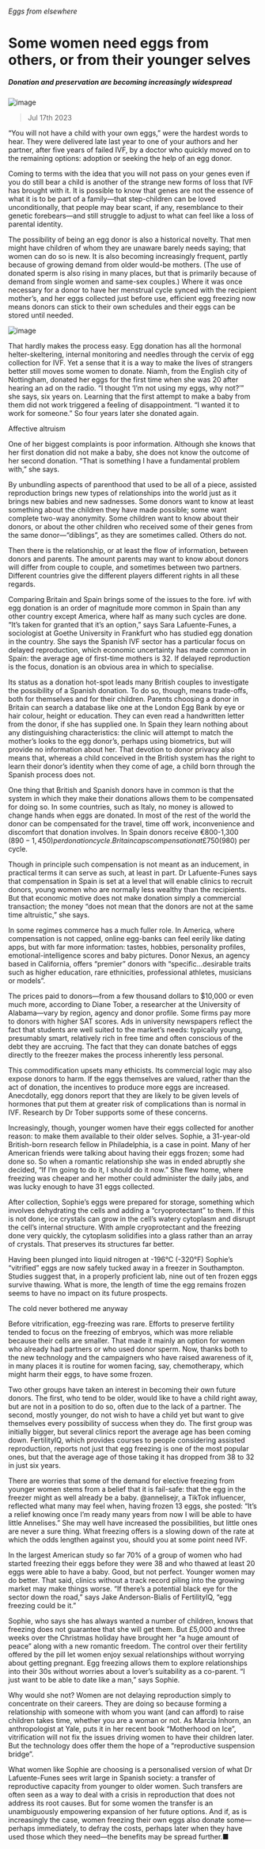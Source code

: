 ###### Eggs from elsewhere
# Some women need eggs from others, or from their younger selves 
##### Donation and preservation are becoming increasingly widespread 
![image](images/20230722_TQD005.jpg) 
> Jul 17th 2023 
“You will not have a child with your own eggs,” were the hardest words to hear. They were delivered late last year to one of your authors and her partner, after five years of failed IVF, by a doctor who quickly moved on to the remaining options: adoption or seeking the help of an egg donor. 
Coming to terms with the idea that you will not pass on your genes even if you do still bear a child is another of the strange new forms of loss that IVF has brought with it. It is possible to know that genes are not the essence of what it is to be part of a family—that step-children can be loved unconditionally, that people may bear scant, if any, resemblance to their genetic forebears—and still struggle to adjust to what can feel like a loss of parental identity.
The possibility of being an egg donor is also a historical novelty. That men might have children of whom they are unaware barely needs saying; that women can do so is new. It is also becoming increasingly frequent, partly because of growing demand from older would-be mothers. (The use of donated sperm is also rising in many places, but that is primarily because of demand from single women and same-sex couples.) Where it was once necessary for a donor to have her menstrual cycle synced with the recipient mother’s, and her eggs collected just before use, efficient egg freezing now means donors can stick to their own schedules and their eggs can be stored until needed. 
![image](images/20230722_TQC244.png) 

That hardly makes the process easy. Egg donation has all the hormonal helter-skeltering, internal monitoring and needles through the cervix of egg collection for IVF. Yet a sense that it is a way to make the lives of strangers better still moves some women to donate. Niamh, from the English city of Nottingham, donated her eggs for the first time when she was 20 after hearing an ad on the radio. “I thought ‘I’m not using my eggs, why not?’” she says, six years on. Learning that the first attempt to make a baby from them did not work triggered a feeling of disappointment. “I wanted it to work for someone.” So four years later she donated again.
Affective altruism
One of her biggest complaints is poor information. Although she knows that her first donation did not make a baby, she does not know the outcome of her second donation. “That is something I have a fundamental problem with,” she says. 
By unbundling aspects of parenthood that used to be all of a piece, assisted reproduction brings new types of relationships into the world just as it brings new babies and new sadnesses. Some donors want to know at least something about the children they have made possible; some want complete two-way anonymity. Some children want to know about their donors, or about the other children who received some of their genes from the same donor—“diblings”, as they are sometimes called. Others do not.

Then there is the relationship, or at least the flow of information, between donors and parents. The amount parents may want to know about donors will differ from couple to couple, and sometimes between two partners. Different countries give the different players different rights in all these regards.
Comparing Britain and Spain brings some of the issues to the fore. ivf with egg donation is an order of magnitude more common in Spain than any other country except America, where half as many such cycles are done. “It’s taken for granted that it’s an option,” says Sara Lafuente-Funes, a sociologist at Goethe University in Frankfurt who has studied egg donation in the country. She says the Spanish IVF sector has a particular focus on delayed reproduction, which economic uncertainty has made common in Spain: the average age of first-time mothers is 32. If delayed reproduction is the focus, donation is an obvious area in which to specialise. 
Its status as a donation hot-spot leads many British couples to investigate the possibility of a Spanish donation. To do so, though, means trade-offs, both for themselves and for their children. Parents choosing a donor in Britain can search a database like one at the London Egg Bank by eye or hair colour, height or education. They can even read a handwritten letter from the donor, if she has supplied one. In Spain they learn nothing about any distinguishing characteristics: the clinic will attempt to match the mother’s looks to the egg donor’s, perhaps using biometrics, but will provide no information about her. That devotion to donor privacy also means that, whereas a child conceived in the British system has the right to learn their donor’s identity when they come of age, a child born through the Spanish process does not. 
One thing that British and Spanish donors have in common is that the system in which they make their donations allows them to be compensated for doing so. In some countries, such as Italy, no money is allowed to change hands when eggs are donated. In most of the rest of the world the donor can be compensated for the travel, time off work, inconvenience and discomfort that donation involves. In Spain donors receive €800-1,300 ($890-1,450) per donation cycle. Britain caps compensation at £750 ($980) per cycle. 
Though in principle such compensation is not meant as an inducement, in practical terms it can serve as such, at least in part. Dr Lafuente-Funes says that compensation in Spain is set at a level that will enable clinics to recruit donors, young women who are normally less wealthy than the recipients. But that economic motive does not make donation simply a commercial transaction; the money “does not mean that the donors are not at the same time altruistic,” she says. 
In some regimes commerce has a much fuller role. In America, where compensation is not capped, online egg-banks can feel eerily like dating apps, but with far more information: tastes, hobbies, personality profiles, emotional-intelligence scores and baby pictures. Donor Nexus, an agency based in California, offers “premier” donors with “specific...desirable traits such as higher education, rare ethnicities, professional athletes, musicians or models”. 
The prices paid to donors—from a few thousand dollars to $10,000 or even much more, according to Diane Tober, a researcher at the University of Alabama—vary by region, agency and donor profile. Some firms pay more to donors with higher SAT scores. Ads in university newspapers reflect the fact that students are well suited to the market’s needs: typically young, presumably smart, relatively rich in free time and often conscious of the debt they are accruing. The fact that they can donate batches of eggs directly to the freezer makes the process inherently less personal. 
This commodification upsets many ethicists. Its commercial logic may also expose donors to harm. If the eggs themselves are valued, rather than the act of donation, the incentives to produce more eggs are increased. Anecdotally, egg donors report that they are likely to be given levels of hormones that put them at greater risk of complications than is normal in IVF. Research by Dr Tober supports some of these concerns. 
Increasingly, though, younger women have their eggs collected for another reason: to make them available to their older selves. Sophie, a 31-year-old British-born research fellow in Philadelphia, is a case in point. Many of her American friends were talking about having their eggs frozen; some had done so. So when a romantic relationship she was in ended abruptly she decided, “If I’m going to do it, I should do it now.” She flew home, where freezing was cheaper and her mother could administer the daily jabs, and was lucky enough to have 31 eggs collected. 

After collection, Sophie’s eggs were prepared for storage, something which involves dehydrating the cells and adding a “cryoprotectant” to them. If this is not done, ice crystals can grow in the cell’s watery cytoplasm and disrupt the cell’s internal structure. With ample cryoprotectant and the freezing done very quickly, the cytoplasm solidifies into a glass rather than an array of crystals. That preserves its structures far better. 
Having been plunged into liquid nitrogen at -196°C (-320°F) Sophie’s “vitrified” eggs are now safely tucked away in a freezer in Southampton. Studies suggest that, in a properly proficient lab, nine out of ten frozen eggs survive thawing. What is more, the length of time the egg remains frozen seems to have no impact on its future prospects. 
The cold never bothered me anyway
Before vitrification, egg-freezing was rare. Efforts to preserve fertility tended to focus on the freezing of embryos, which was more reliable because their cells are smaller. That made it mainly an option for women who already had partners or who used donor sperm. Now, thanks both to the new technology and the campaigners who have raised awareness of it, in many places it is routine for women facing, say, chemotherapy, which might harm their eggs, to have some frozen.
Two other groups have taken an interest in becoming their own future donors. The first, who tend to be older, would like to have a child right away, but are not in a position to do so, often due to the lack of a partner. The second, mostly younger, do not wish to have a child yet but want to give themselves every possibility of success when they do. The first group was initially bigger, but several clinics report the average age has been coming down. FertilityIQ, which provides courses to people considering assisted reproduction, reports not just that egg freezing is one of the most popular ones, but that the average age of those taking it has dropped from 38 to 32 in just six years. 
There are worries that some of the demand for elective freezing from younger women stems from a belief that it is fail-safe: that the egg in the freezer might as well already be a baby. @annelisejr, a TikTok influencer, reflected what many may feel when, having frozen 13 eggs, she posted: “It’s a relief knowing once I’m ready many years from now I will be able to have little Annelises.” She may well have increased the possibilities, but little ones are never a sure thing. What freezing offers is a slowing down of the rate at which the odds lengthen against you, should you at some point need IVF. 
In the largest American study so far 70% of a group of women who had started freezing their eggs before they were 38 and who thawed at least 20 eggs were able to have a baby. Good, but not perfect. Younger women may do better. That said, clinics without a track record piling into the growing market may make things worse. “If there’s a potential black eye for the sector down the road,” says Jake Anderson-Bialis of FertilityIQ, “egg freezing could be it.”

Sophie, who says she has always wanted a number of children, knows that freezing does not guarantee that she will get them. But £5,000 and three weeks over the Christmas holiday have brought her “a huge amount of peace” along with a new romantic freedom. The control over their fertility offered by the pill let women enjoy sexual relationships without worrying about getting pregnant. Egg freezing allows them to explore relationships into their 30s without worries about a lover’s suitability as a co-parent. “I just want to be able to date like a man,” says Sophie. 
Why would she not? Women are not delaying reproduction simply to concentrate on their careers. They are doing so because forming a relationship with someone with whom you want (and can afford) to raise children takes time, whether you are a woman or not. As Marcia Inhorn, an anthropologist at Yale, puts it in her recent book “Motherhood on Ice”, vitrification will not fix the issues driving women to have their children later. But the technology does offer them the hope of a “reproductive suspension bridge”.
What women like Sophie are choosing is a personalised version of what Dr Lafuente-Funes sees writ large in Spanish society: a transfer of reproductive capacity from younger to older women. Such transfers are often seen as a way to deal with a crisis in reproduction that does not address its root causes. But for some women the transfer is an unambiguously empowering expansion of her future options. And if, as is increasingly the case, women freezing their own eggs also donate some—perhaps immediately, to defray the costs, perhaps later when they have used those which they need—the benefits may be spread further.■
